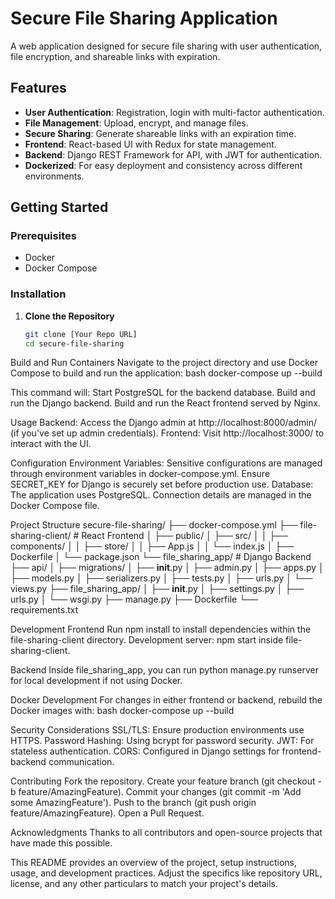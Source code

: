 
# Secure File Sharing Application

A web application designed for secure file sharing with user authentication, file encryption, and shareable links with expiration.

## Features

- **User Authentication**: Registration, login with multi-factor authentication.
- **File Management**: Upload, encrypt, and manage files.
- **Secure Sharing**: Generate shareable links with an expiration time.
- **Frontend**: React-based UI with Redux for state management.
- **Backend**: Django REST Framework for API, with JWT for authentication.
- **Dockerized**: For easy deployment and consistency across different environments.

## Getting Started

### Prerequisites

- Docker
- Docker Compose

### Installation

1. **Clone the Repository**

   ```bash
   git clone [Your Repo URL]
   cd secure-file-sharing

Build and Run Containers
Navigate to the project directory and use Docker Compose to build and run the application:
bash
docker-compose up --build

This command will:
Start PostgreSQL for the backend database.
Build and run the Django backend.
Build and run the React frontend served by Nginx.

Usage
Backend: Access the Django admin at http://localhost:8000/admin/ (if you've set up admin credentials).
Frontend: Visit http://localhost:3000/ to interact with the UI.

Configuration
Environment Variables: Sensitive configurations are managed through environment variables in docker-compose.yml. Ensure SECRET_KEY for Django is securely set before production use.
Database: The application uses PostgreSQL. Connection details are managed in the Docker Compose file.

Project Structure
secure-file-sharing/
├── docker-compose.yml
├── file-sharing-client/     # React Frontend
│   ├── public/
│   ├── src/
│   │   ├── components/
│   │   ├── store/
│   │   ├── App.js
│   │   └── index.js
│   ├── Dockerfile
│   └── package.json
└── file_sharing_app/       # Django Backend
    ├── api/
    │   ├── migrations/
    │   ├── __init__.py
    │   ├── admin.py
    │   ├── apps.py
    │   ├── models.py
    │   ├── serializers.py
    │   ├── tests.py
    │   ├── urls.py
    │   └── views.py
    ├── file_sharing_app/
    │   ├── __init__.py
    │   ├── settings.py
    │   ├── urls.py
    │   └── wsgi.py
    ├── manage.py
    ├── Dockerfile
    └── requirements.txt

Development
Frontend
Run npm install to install dependencies within the file-sharing-client directory.
Development server: npm start inside file-sharing-client.

Backend
Inside file_sharing_app, you can run python manage.py runserver for local development if not using Docker.

Docker Development
For changes in either frontend or backend, rebuild the Docker images with:
bash
docker-compose up --build

Security Considerations
SSL/TLS: Ensure production environments use HTTPS.
Password Hashing: Using bcrypt for password security.
JWT: For stateless authentication.
CORS: Configured in Django settings for frontend-backend communication.

Contributing
Fork the repository.
Create your feature branch (git checkout -b feature/AmazingFeature).
Commit your changes (git commit -m 'Add some AmazingFeature').
Push to the branch (git push origin feature/AmazingFeature).
Open a Pull Request.



Acknowledgments
Thanks to all contributors and open-source projects that have made this possible.


This README provides an overview of the project, setup instructions, usage, and development practices. Adjust the specifics like repository URL, license, and any other particulars to match your project's details.
